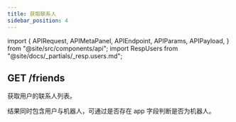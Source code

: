 ```yaml
---
title: 获取联系人
sidebar_position: 4
---
```


import {
  APIRequest,
  APIMetaPanel,
  APIEndpoint,
  APIParams,
  APIPayload,
} from "@site/src/components/api";
import RespUsers from "@site/docs/_partials/_resp.users.md";

## GET /friends

获取用户的联系人列表。

结果同时包含用户与机器人，可通过是否存在 app 字段判断是否为机器人。

<APIEndpoint url="/friends" />

<APIMetaPanel scope="CONTACTS:READ" />

<APIRequest title="Read Contacts" url="/friends" />

<RespUsers />
